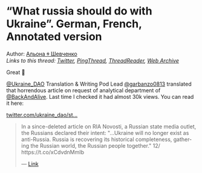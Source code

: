 # “What russia should do with Ukraine”. German, French, Annotated version

Author: [Альона ꑭ Шевченко](https://twitter.com/cryptodrftng)  
*Links to this thread: [Twitter](https://twitter.com/cryptodrftng/status/1530577568226848768), [PingThread](https://pingthread.com/thread/1530577568226848768), [ThreadReader](https://threadreaderapp.com/thread/1530577568226848768.html), [Web Archive](https://web.archive.org/web/*/https://twitter.com/cryptodrftng/status/1530577568226848768)*

Great 🧵

[@Ukraine_DAO](https://twitter.com/Ukraine_DAO) Translation & Writing Pod Lead [@garbanzo0813](https://twitter.com/garbanzo0813) translated that horrendous article on request of analytical department of [@BackAndAlive](https://twitter.com/BackAndAlive). Last time I checked it had almost 30k views. You can read it here:

[twitter.com/ukraine_dao/st…](https://twitter.com/ukraine_dao/status/1510935822610178051)

<blockquote class="twitter-tweet">
    <p lang="en" dir="ltr">
    In a since-deleted article on RIA Novosti, a Russian state media outlet, the Russians declared their intent: &#34;...Ukraine will no longer exist as anti-Russia. Russia is recovering its historical completeness, gathering the Russian world, the Russian people together.&#34; 12/ https://t.co/xCdvdnMmIb<br />
    </p>
    &mdash; <a href="https://twitter.com/MuKappa/status/1530520217616535552">Link</a>
</blockquote>
